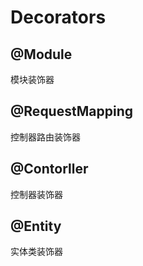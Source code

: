# Decorators

## @Module

模块装饰器


## @RequestMapping
控制器路由装饰器

## @Contorller
控制器装饰器

## @Entity

实体类装饰器